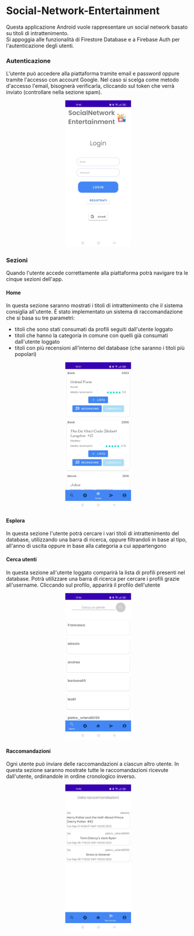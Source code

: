# Social-Network-Entertainment
Questa applicazione Android vuole rappresentare un social network basato su titoli di intrattenimento.</br>
Si appoggia alle funzionalità di Firestore Database e a Firebase Auth per l'autenticazione degli utenti.

### Autenticazione
L'utente può accedere alla piattaforma tramite email e password oppure tramite l'accesso con account Google. Nel caso si scelga come metodo d'accesso l'email, bisognerà verificarla, cliccando sul token che verrà inviato (controllare nella sezione spam).
<p align="center">
<img src="https://github.com/pietroorlandi/Social-Network-Entertainment/blob/master/img/screen_access.jpeg" width="180">
</p>

### Sezioni
Quando l'utente accede correttamente alla piattaforma potrà navigare tra le cinque sezioni dell'app.

#### Home
In questa sezione saranno mostrati i titoli di intrattenimento che il sistema consiglia all'utente. È stato implementato un sistema di raccomandazione che si basa su tre parametri:
- titoli che sono stati consumati da profili seguiti dall'utente loggato
- titoli che hanno la categoria in comune con quelli già consumati dall'utente loggato
- titoli con più recensioni all'interno del database (che saranno i titoli più popolari)
<p align="center">
<img src="https://github.com/pietroorlandi/Social-Network-Entertainment/blob/master/img/screen_home.jpeg" width="180">
</p>

#### Esplora
In questa sezione l'utente potrà cercare i vari titoli di intrattenimento del database, utilizzando una barra di ricerca, oppure filtrandoli in base al tipo, all'anno di uscita oppure in base alla categoria a cui appartengono

#### Cerca utenti
In questa sezione all'utente loggato comparirà la lista di profili presenti nel database. Potrà utilizzare una barra di ricerca per cercare i profili grazie all'username. Cliccando sul profilo, apparirà il profilo dell'utente
<p align="center">
<img src="https://github.com/pietroorlandi/Social-Network-Entertainment/blob/master/img/screen_search_user.jpeg" width="180">
</p>

#### Raccomandazioni
Ogni utente può inviare delle raccomandazioni a ciascun altro utente. In questa sezione saranno mostrate tutte le raccomandazioni ricevute dall'utente, ordinandole in ordine cronologico inverso.
<p align="center">
<img src="https://github.com/pietroorlandi/Social-Network-Entertainment/blob/master/img/screen_reccomendation.jpeg" width="180">
</p>





